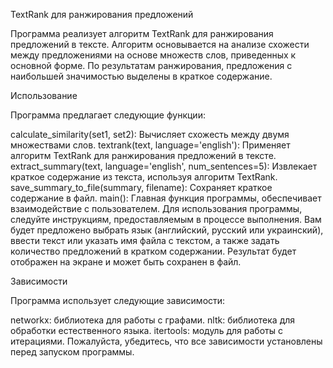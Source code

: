 TextRank для ранжирования предложений

Программа реализует алгоритм TextRank для ранжирования предложений в тексте. Алгоритм основывается на анализе схожести 
между предложениями на основе множеств слов, приведенных к основной форме. По результатам ранжирования, предложения с 
наибольшей значимостью выделены в краткое содержание.

Использование

Программа предлагает следующие функции:

calculate_similarity(set1, set2): Вычисляет схожесть между двумя множествами слов.
textrank(text, language='english'): Применяет алгоритм TextRank для ранжирования предложений в тексте.
extract_summary(text, language='english', num_sentences=5): Извлекает краткое содержание из текста, используя алгоритм 
TextRank.
save_summary_to_file(summary, filename): Сохраняет краткое содержание в файл.
main(): Главная функция программы, обеспечивает взаимодействие с пользователем.
Для использования программы, следуйте инструкциям, предоставляемым в процессе выполнения. Вам будет предложено выбрать 
язык (английский, русский или украинский), ввести текст или указать имя файла с текстом, а также задать количество 
предложений в кратком содержании. Результат будет отображен на экране и может быть сохранен в файл.

Зависимости

Программа использует следующие зависимости:

networkx: библиотека для работы с графами.
nltk: библиотека для обработки естественного языка.
itertools: модуль для работы с итерациями.
Пожалуйста, убедитесь, что все зависимости установлены перед запуском программы.